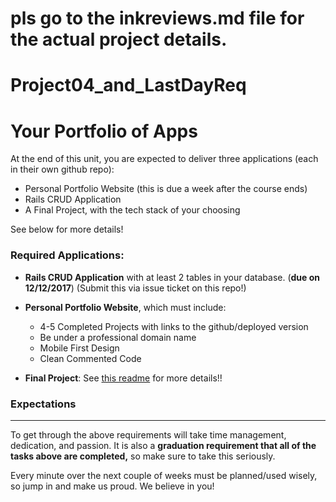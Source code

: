 # pls go to the inkreviews.md file for the actual project details.

# Project04_and_LastDayReq

# Your Portfolio of Apps

At the end of this unit, you are expected to deliver three applications (each in their own github repo):
  * Personal Portfolio Website (this is due a week after the course ends)
  * Rails CRUD Application
  * A Final Project, with the tech stack of your choosing

See below for more details!

### Required Applications:

- **Rails CRUD Application** with at least 2 tables in your database. (**due on 12/12/2017**) (Submit this via issue ticket on this repo!)

- **Personal Portfolio Website**, which must include:
  * 4-5 Completed Projects with links to the github/deployed version
  * Be under a professional domain name
  * Mobile First Design
  * Clean Commented Code

- **Final Project**: See [this readme](https://github.com/alee092017/Project04_and_LastDayReq/blob/master/Project04Req.md#project-4---your-thesis-project) for more details!!

### Expectations
---
To get through the above requirements will take time management, dedication, and passion. It is also a **graduation requirement that all of the tasks above are completed,** so make sure to take this seriously.

Every minute over the next couple of weeks must be planned/used wisely, so jump in and make us proud. We believe in you!
